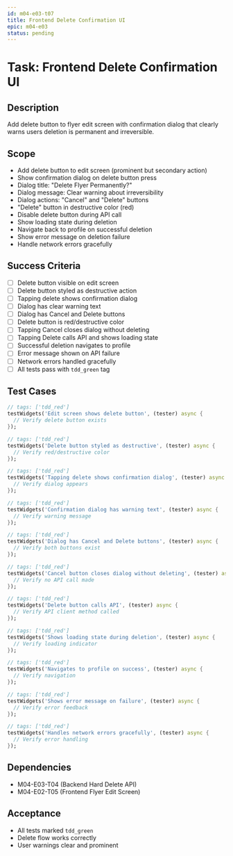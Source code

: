 ```yaml
---
id: m04-e03-t07
title: Frontend Delete Confirmation UI
epic: m04-e03
status: pending
---
```


# Task: Frontend Delete Confirmation UI

## Description
Add delete button to flyer edit screen with confirmation dialog that clearly warns users deletion is permanent and irreversible.

## Scope
- Add delete button to edit screen (prominent but secondary action)
- Show confirmation dialog on delete button press
- Dialog title: "Delete Flyer Permanently?"
- Dialog message: Clear warning about irreversibility
- Dialog actions: "Cancel" and "Delete" buttons
- "Delete" button in destructive color (red)
- Disable delete button during API call
- Show loading state during deletion
- Navigate back to profile on successful deletion
- Show error message on deletion failure
- Handle network errors gracefully

## Success Criteria
- [ ] Delete button visible on edit screen
- [ ] Delete button styled as destructive action
- [ ] Tapping delete shows confirmation dialog
- [ ] Dialog has clear warning text
- [ ] Dialog has Cancel and Delete buttons
- [ ] Delete button is red/destructive color
- [ ] Tapping Cancel closes dialog without deleting
- [ ] Tapping Delete calls API and shows loading state
- [ ] Successful deletion navigates to profile
- [ ] Error message shown on API failure
- [ ] Network errors handled gracefully
- [ ] All tests pass with `tdd_green` tag

## Test Cases
```dart
// tags: ['tdd_red']
testWidgets('Edit screen shows delete button', (tester) async {
  // Verify delete button exists
});

// tags: ['tdd_red']
testWidgets('Delete button styled as destructive', (tester) async {
  // Verify red/destructive color
});

// tags: ['tdd_red']
testWidgets('Tapping delete shows confirmation dialog', (tester) async {
  // Verify dialog appears
});

// tags: ['tdd_red']
testWidgets('Confirmation dialog has warning text', (tester) async {
  // Verify warning message
});

// tags: ['tdd_red']
testWidgets('Dialog has Cancel and Delete buttons', (tester) async {
  // Verify both buttons exist
});

// tags: ['tdd_red']
testWidgets('Cancel button closes dialog without deleting', (tester) async {
  // Verify no API call made
});

// tags: ['tdd_red']
testWidgets('Delete button calls API', (tester) async {
  // Verify API client method called
});

// tags: ['tdd_red']
testWidgets('Shows loading state during deletion', (tester) async {
  // Verify loading indicator
});

// tags: ['tdd_red']
testWidgets('Navigates to profile on success', (tester) async {
  // Verify navigation
});

// tags: ['tdd_red']
testWidgets('Shows error message on failure', (tester) async {
  // Verify error feedback
});

// tags: ['tdd_red']
testWidgets('Handles network errors gracefully', (tester) async {
  // Verify error handling
});
```

## Dependencies
- M04-E03-T04 (Backend Hard Delete API)
- M04-E02-T05 (Frontend Flyer Edit Screen)

## Acceptance
- All tests marked `tdd_green`
- Delete flow works correctly
- User warnings clear and prominent
